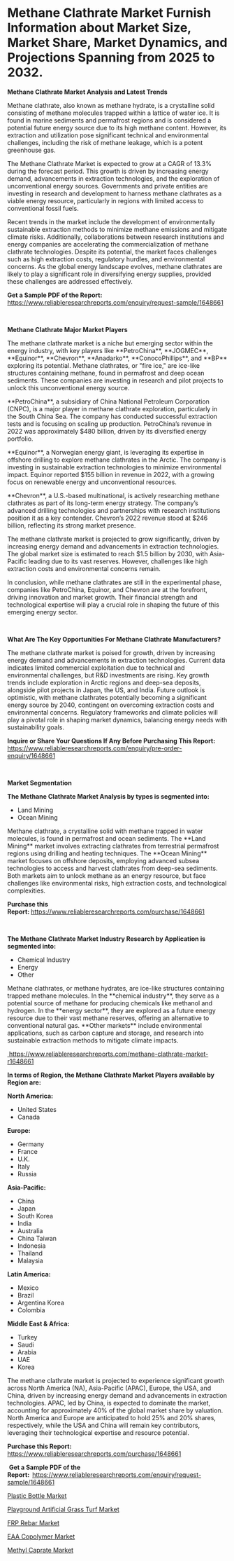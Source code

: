 <p><h1>Methane Clathrate Market Furnish Information about Market Size, Market Share, Market Dynamics, and Projections Spanning from 2025 to 2032.</h1></p><p><strong>Methane Clathrate Market Analysis and Latest Trends</strong></p>
<p><p>Methane clathrate, also known as methane hydrate, is a crystalline solid consisting of methane molecules trapped within a lattice of water ice. It is found in marine sediments and permafrost regions and is considered a potential future energy source due to its high methane content. However, its extraction and utilization pose significant technical and environmental challenges, including the risk of methane leakage, which is a potent greenhouse gas.</p><p>The Methane Clathrate Market is expected to grow at a CAGR of 13.3% during the forecast period. This growth is driven by increasing energy demand, advancements in extraction technologies, and the exploration of unconventional energy sources. Governments and private entities are investing in research and development to harness methane clathrates as a viable energy resource, particularly in regions with limited access to conventional fossil fuels.</p><p>Recent trends in the market include the development of environmentally sustainable extraction methods to minimize methane emissions and mitigate climate risks. Additionally, collaborations between research institutions and energy companies are accelerating the commercialization of methane clathrate technologies. Despite its potential, the market faces challenges such as high extraction costs, regulatory hurdles, and environmental concerns. As the global energy landscape evolves, methane clathrates are likely to play a significant role in diversifying energy supplies, provided these challenges are addressed effectively.</p></p>
<p><strong>Get a Sample PDF of the Report:&nbsp;</strong> <a href="https://www.reliableresearchreports.com/enquiry/request-sample/1648661?utm_campaign=37&utm_medium=2&utm_source=Github&utm_content=ia&utm_term=27012025&utm_id=methane-clathrate">https://www.reliableresearchreports.com/enquiry/request-sample/1648661</a></p>
<p>&nbsp;</p>
<p><strong>Methane Clathrate Major Market Players</strong></p>
<p><p>The methane clathrate market is a niche but emerging sector within the energy industry, with key players like **PetroChina**, **JOGMEC**, **Equinor**, **Chevron**, **Anadarko**, **ConocoPhillips**, and **BP** exploring its potential. Methane clathrates, or "fire ice," are ice-like structures containing methane, found in permafrost and deep ocean sediments. These companies are investing in research and pilot projects to unlock this unconventional energy source.</p><p>**PetroChina**, a subsidiary of China National Petroleum Corporation (CNPC), is a major player in methane clathrate exploration, particularly in the South China Sea. The company has conducted successful extraction tests and is focusing on scaling up production. PetroChina’s revenue in 2022 was approximately $480 billion, driven by its diversified energy portfolio.</p><p>**Equinor**, a Norwegian energy giant, is leveraging its expertise in offshore drilling to explore methane clathrates in the Arctic. The company is investing in sustainable extraction technologies to minimize environmental impact. Equinor reported $155 billion in revenue in 2022, with a growing focus on renewable energy and unconventional resources.</p><p>**Chevron**, a U.S.-based multinational, is actively researching methane clathrates as part of its long-term energy strategy. The company’s advanced drilling technologies and partnerships with research institutions position it as a key contender. Chevron’s 2022 revenue stood at $246 billion, reflecting its strong market presence.</p><p>The methane clathrate market is projected to grow significantly, driven by increasing energy demand and advancements in extraction technologies. The global market size is estimated to reach $1.5 billion by 2030, with Asia-Pacific leading due to its vast reserves. However, challenges like high extraction costs and environmental concerns remain.</p><p>In conclusion, while methane clathrates are still in the experimental phase, companies like PetroChina, Equinor, and Chevron are at the forefront, driving innovation and market growth. Their financial strength and technological expertise will play a crucial role in shaping the future of this emerging energy sector.</p></p>
<p>&nbsp;</p>
<p><strong>What Are The Key Opportunities For Methane Clathrate Manufacturers?</strong></p>
<p><p>The methane clathrate market is poised for growth, driven by increasing energy demand and advancements in extraction technologies. Current data indicates limited commercial exploitation due to technical and environmental challenges, but R&D investments are rising. Key growth trends include exploration in Arctic regions and deep-sea deposits, alongside pilot projects in Japan, the US, and India. Future outlook is optimistic, with methane clathrates potentially becoming a significant energy source by 2040, contingent on overcoming extraction costs and environmental concerns. Regulatory frameworks and climate policies will play a pivotal role in shaping market dynamics, balancing energy needs with sustainability goals.</p></p>
<p><strong>Inquire or Share Your Questions If Any Before Purchasing This Report:</strong> <a href="https://www.reliableresearchreports.com/enquiry/pre-order-enquiry/1648661?utm_campaign=37&utm_medium=2&utm_source=Github&utm_content=ia&utm_term=27012025&utm_id=methane-clathrate">https://www.reliableresearchreports.com/enquiry/pre-order-enquiry/1648661</a></p>
<p>&nbsp;</p>
<p><strong>Market Segmentation</strong></p>
<p><strong>The Methane Clathrate Market Analysis by types is segmented into:</strong></p>
<p><ul><li>Land Mining</li><li>Ocean Mining</li></ul></p>
<p><p>Methane clathrate, a crystalline solid with methane trapped in water molecules, is found in permafrost and ocean sediments. The **Land Mining** market involves extracting clathrates from terrestrial permafrost regions using drilling and heating techniques. The **Ocean Mining** market focuses on offshore deposits, employing advanced subsea technologies to access and harvest clathrates from deep-sea sediments. Both markets aim to unlock methane as an energy resource, but face challenges like environmental risks, high extraction costs, and technological complexities.</p></p>
<p><strong>Purchase this Report:&nbsp;</strong><a href="https://www.reliableresearchreports.com/purchase/1648661?utm_campaign=37&utm_medium=2&utm_source=Github&utm_content=ia&utm_term=27012025&utm_id=methane-clathrate">https://www.reliableresearchreports.com/purchase/1648661</a></p>
<p>&nbsp;</p>
<p><strong>The Methane Clathrate Market Industry Research by Application is segmented into:</strong></p>
<p><ul><li>Chemical Industry</li><li>Energy</li><li>Other</li></ul></p>
<p><p>Methane clathrates, or methane hydrates, are ice-like structures containing trapped methane molecules. In the **chemical industry**, they serve as a potential source of methane for producing chemicals like methanol and hydrogen. In the **energy sector**, they are explored as a future energy resource due to their vast methane reserves, offering an alternative to conventional natural gas. **Other markets** include environmental applications, such as carbon capture and storage, and research into sustainable extraction methods to mitigate climate impacts.</p></p>
<p><a href="https://www.reliableresearchreports.com/methane-clathrate-market-r1648661?utm_campaign=37&utm_medium=2&utm_source=Github&utm_content=ia&utm_term=27012025&utm_id=methane-clathrate">&nbsp;https://www.reliableresearchreports.com/methane-clathrate-market-r1648661</a></p>
<p><strong>In terms of Region, the Methane Clathrate Market Players available by Region are:</strong></p>
<p>
    <p> <strong> North America: </strong>
        <ul>
            <li>United States</li>
            <li>Canada</li>
        </ul>
        </p> 
    <p> <strong> Europe: </strong>
        <ul>
            <li>Germany</li>
            <li>France</li>
            <li>U.K.</li>
            <li>Italy</li>
            <li>Russia</li>
        </ul>
        </p> 
    <p> <strong> Asia-Pacific: </strong>
        <ul>
            <li>China</li>
            <li>Japan</li>
            <li>South Korea</li>
            <li>India</li>
            <li>Australia</li>
            <li>China Taiwan</li>
            <li>Indonesia</li>
            <li>Thailand</li>
            <li>Malaysia</li>
        </ul>
        </p> 
    <p> <strong> Latin America: </strong>
        <ul>
            <li>Mexico</li>
            <li>Brazil</li>
            <li>Argentina Korea</li>
            <li>Colombia</li>
        </ul>
        </p> 
    <p> <strong> Middle East & Africa: </strong>
        <ul>
            <li>Turkey</li>
            <li>Saudi</li>
            <li>Arabia</li>
            <li>UAE</li>
            <li>Korea</li>
        </ul>
    </p>
    </p>
<p><p>The methane clathrate market is projected to experience significant growth across North America (NA), Asia-Pacific (APAC), Europe, the USA, and China, driven by increasing energy demand and advancements in extraction technologies. APAC, led by China, is expected to dominate the market, accounting for approximately 40% of the global market share by valuation. North America and Europe are anticipated to hold 25% and 20% shares, respectively, while the USA and China will remain key contributors, leveraging their technological expertise and resource potential.</p></p>
<p><strong>Purchase this Report: </strong><a href="https://www.reliableresearchreports.com/purchase/1648661?utm_campaign=37&utm_medium=2&utm_source=Github&utm_content=ia&utm_term=27012025&utm_id=methane-clathrate">https://www.reliableresearchreports.com/purchase/1648661</a></p>
<p>&nbsp;<strong>Get a Sample PDF of the Report:&nbsp;&nbsp;</strong><a href="https://www.reliableresearchreports.com/enquiry/request-sample/1648661?utm_campaign=37&utm_medium=2&utm_source=Github&utm_content=ia&utm_term=27012025&utm_id=methane-clathrate">https://www.reliableresearchreports.com/enquiry/request-sample/1648661</a></p>
<p><strong></strong></p>
<p><p><a href="https://github.com/watzondechao/Market-Research-Report-List-1/blob/main/plastic-bottle-market.md?utm_campaign=37&utm_medium=2&utm_source=Github&utm_content=ia&utm_term=27012025&utm_id=methane-clathrate">Plastic Bottle Market</a></p><p><a href="https://github.com/phephezxnf/Market-Research-Report-List-1/blob/main/playground-artificial-grass-turf-market.md?utm_campaign=37&utm_medium=2&utm_source=Github&utm_content=ia&utm_term=27012025&utm_id=methane-clathrate">Playground Artificial Grass Turf Market</a></p><p><a href="https://github.com/lizamflotow/Market-Research-Report-List-1/blob/main/frp-rebar-market.md?utm_campaign=37&utm_medium=2&utm_source=Github&utm_content=ia&utm_term=27012025&utm_id=methane-clathrate">FRP Rebar Market</a></p><p><a href="https://github.com/siobhanbusker813/Market-Research-Report-List-1/blob/main/eaa-copolymer-market.md?utm_campaign=37&utm_medium=2&utm_source=Github&utm_content=ia&utm_term=27012025&utm_id=methane-clathrate">EAA Copolymer Market</a></p><p><a href="https://github.com/oslieselotte2192/Market-Research-Report-List-1/blob/main/methyl-caprate-market.md?utm_campaign=37&utm_medium=2&utm_source=Github&utm_content=ia&utm_term=27012025&utm_id=methane-clathrate">Methyl Caprate Market</a></p></p>